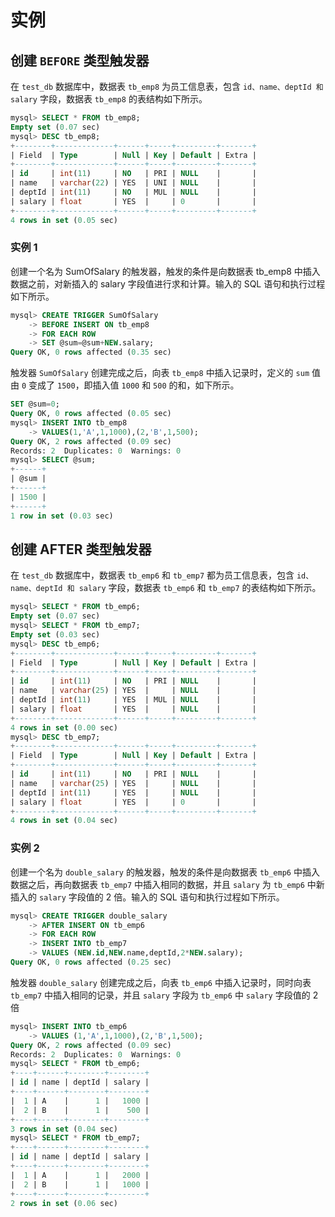# 实例

## 创建 `BEFORE` 类型触发器

在 `test_db` 数据库中，数据表 `tb_emp8` 为员工信息表，包含 `id、name、deptId 和 salary` 字段，数据表 `tb_emp8` 的表结构如下所示。

```sql
mysql> SELECT * FROM tb_emp8;
Empty set (0.07 sec)
mysql> DESC tb_emp8;
+--------+-------------+------+-----+---------+-------+
| Field  | Type        | Null | Key | Default | Extra |
+--------+-------------+------+-----+---------+-------+
| id     | int(11)     | NO   | PRI | NULL    |       |
| name   | varchar(22) | YES  | UNI | NULL    |       |
| deptId | int(11)     | NO   | MUL | NULL    |       |
| salary | float       | YES  |     | 0       |       |
+--------+-------------+------+-----+---------+-------+
4 rows in set (0.05 sec)
```

### 实例 1

创建一个名为 SumOfSalary 的触发器，触发的条件是向数据表 tb_emp8 中插入数据之前，对新插入的 salary 字段值进行求和计算。输入的 SQL 语句和执行过程如下所示。

```sql
mysql> CREATE TRIGGER SumOfSalary
    -> BEFORE INSERT ON tb_emp8
    -> FOR EACH ROW
    -> SET @sum=@sum+NEW.salary;
Query OK, 0 rows affected (0.35 sec)
```

触发器 `SumOfSalary` 创建完成之后，向表 `tb_emp8` 中插入记录时，定义的 `sum` 值由 `0` 变成了 `1500`，即插入值 `1000` 和 `500` 的和，如下所示。

```sql
SET @sum=0;
Query OK, 0 rows affected (0.05 sec)
mysql> INSERT INTO tb_emp8
    -> VALUES(1,'A',1,1000),(2,'B',1,500);
Query OK, 2 rows affected (0.09 sec)
Records: 2  Duplicates: 0  Warnings: 0
mysql> SELECT @sum;
+------+
| @sum |
+------+
| 1500 |
+------+
1 row in set (0.03 sec)
```

## 创建 AFTER 类型触发器

在 `test_db` 数据库中，数据表 `tb_emp6` 和 `tb_emp7` 都为员工信息表，包含 `id、name、deptId 和 salary` 字段，数据表 `tb_emp6` 和 `tb_emp7` 的表结构如下所示。

```sql
mysql> SELECT * FROM tb_emp6;
Empty set (0.07 sec)
mysql> SELECT * FROM tb_emp7;
Empty set (0.03 sec)
mysql> DESC tb_emp6;
+--------+-------------+------+-----+---------+-------+
| Field  | Type        | Null | Key | Default | Extra |
+--------+-------------+------+-----+---------+-------+
| id     | int(11)     | NO   | PRI | NULL    |       |
| name   | varchar(25) | YES  |     | NULL    |       |
| deptId | int(11)     | YES  | MUL | NULL    |       |
| salary | float       | YES  |     | NULL    |       |
+--------+-------------+------+-----+---------+-------+
4 rows in set (0.00 sec)
mysql> DESC tb_emp7;
+--------+-------------+------+-----+---------+-------+
| Field  | Type        | Null | Key | Default | Extra |
+--------+-------------+------+-----+---------+-------+
| id     | int(11)     | NO   | PRI | NULL    |       |
| name   | varchar(25) | YES  |     | NULL    |       |
| deptId | int(11)     | YES  |     | NULL    |       |
| salary | float       | YES  |     | 0       |       |
+--------+-------------+------+-----+---------+-------+
4 rows in set (0.04 sec)
```

### 实例 2

创建一个名为 `double_salary` 的触发器，触发的条件是向数据表 `tb_emp6` 中插入数据之后，再向数据表 `tb_emp7` 中插入相同的数据，并且 `salary` 为 `tb_emp6` 中新插入的 `salary` 字段值的 2 倍。输入的 SQL 语句和执行过程如下所示。

```sql
mysql> CREATE TRIGGER double_salary
    -> AFTER INSERT ON tb_emp6
    -> FOR EACH ROW
    -> INSERT INTO tb_emp7
    -> VALUES (NEW.id,NEW.name,deptId,2*NEW.salary);
Query OK, 0 rows affected (0.25 sec)
```

触发器 `double_salary` 创建完成之后，向表 `tb_emp6` 中插入记录时，同时向表 `tb_emp7` 中插入相同的记录，并且 `salary` 字段为 `tb_emp6` 中 `salary` 字段值的 2 倍

```sql
mysql> INSERT INTO tb_emp6
    -> VALUES (1,'A',1,1000),(2,'B',1,500);
Query OK, 2 rows affected (0.09 sec)
Records: 2  Duplicates: 0  Warnings: 0
mysql> SELECT * FROM tb_emp6;
+----+------+--------+--------+
| id | name | deptId | salary |
+----+------+--------+--------+
|  1 | A    |      1 |   1000 |
|  2 | B    |      1 |    500 |
+----+------+--------+--------+
3 rows in set (0.04 sec)
mysql> SELECT * FROM tb_emp7;
+----+------+--------+--------+
| id | name | deptId | salary |
+----+------+--------+--------+
|  1 | A    |      1 |   2000 |
|  2 | B    |      1 |   1000 |
+----+------+--------+--------+
2 rows in set (0.06 sec)
```